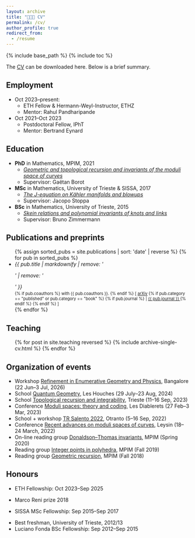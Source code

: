```yaml
---
layout: archive
title: "👨🏻‍🎓 CV"
permalink: /cv/
author_profile: true
redirect_from:
  - /resume
---
```


{% include base_path %}
{% include toc %}

The [CV](http://agiacche.github.io/files/giacchetto_cv_en.pdf) can be downloaded here. Below is a brief summary.

Employment
------
* Oct 2023–present: 
  * ETH Fellow & Hermann-Weyl-Instructor, ETHZ
  * Mentor: Rahul Pandharipande
* Oct 2021–Oct 2023
  * Postdoctoral Fellow, IPhT
  * Mentor: Bertrand Eynard

Education
------
* **PhD** in Mathematics, MPIM, 2021
  * *[Geometric and topological recursion and invariants of the moduli space of curves](http://agiacche.github.io/files/PhDThesis.pdf)*
  * Supervisor: Gaëtan Borot
* **MSc** in Mathematics, University of Trieste & SISSA, 2017
  * *[The J-equation on Kähler manifolds and blowups](http://agiacche.github.io/files/MScThesis.pdf)*
  * Supervisor: Jacopo Stoppa
* **BSc** in Mathematics, University of Trieste, 2015
  * *[Skein relations and polynomial invariants of knots and links](http://agiacche.github.io/files/BScThesis.pdf)*
  * Supervisor: Bruno Zimmermann

Publications and preprints
------
<ul>
  {% assign sorted_pubs = site.publications | sort: 'date' | reverse %}
  {% for pub in sorted_pubs %}
    <li>
      <em>{{ pub.title | markdownify | remove: '<p>' | remove: '</p>' }}</em><br />
      <span style="font-size: 0.8em;">
        {% if pub.coauthors %}
          with {{ pub.coauthors }}.
        {% endif %}
        [
        <a href="https://arxiv.org/abs/{{ pub.arxiv }}" target="_blank" rel="noopener">arXiv</a>
        {% if pub.category == "published" or pub.category == "book" %}
          {% if pub.journal %}
            | <a href="{% if pub.doi and pub.doi != '0000' %}https://doi.org/{{ pub.doi }}{% else %}https://arxiv.org/abs/{{ pub.arxiv }}{% endif %}" target="_blank" rel="noopener">
              {{ pub.journal }}
            </a>
          {% endif %}
        {% endif %}
        ]
      </span>
    </li>
  {% endfor %}
</ul>
  
Teaching
------
<ul>{% for post in site.teaching reversed %}
  {% include archive-single-cv.html %}
{% endfor %}</ul>
  
Organization of events
------
* Workshop [Refinement in Enumerative Geometry and Physics](https://www.icts.res.in/current-and-upcoming-events), Bangalore (22 Jun–3 Jul, 2026)
* School [Quantum Geometry](https://houches24.github.io), Les Houches (29 July–23 Aug, 2024)
* School [Topological recursion and integrability](https://indico.in2p3.fr/event/29404), Trieste (11–16 Sep, 2023)
* Conference [Moduli spaces: theory and coding](https://indico.in2p3.fr/event/28594), Les Diablerets (27 Feb–3 Mar, 2023)
* School + workshop [TR Salento 2022](https://sites.google.com/view/tr-salento-2022/home), Otranto (5–16 Sep, 2022)
* Conference [Recent advances on moduli spaces of curves](https://sites.google.com/view/moduli2022/home), Leysin (18–24 March, 2022)
* On-line reading group [Donaldson–Thomas invariants](https://www.mathematik.hu-berlin.de/de/forschung/forschungsgebiete/mathematische-physik/borot-mp-homepage/online-reading-group-stability-conditions-and-dt-invariants), MPIM (Spring 2020)
* Reading group [Integer points in polyhedra](https://sites.google.com/view/integerpointsonpolyhedra/home), MPIM (Fall 2019)
* Reading group [Geometric recursion](https://sites.google.com/view/grlearningseminar/home), MPIM (Fall 2018)

<!--
Research stays
------
* 2024 – University of Edinburgh, University of Tokyo, University of Science and Technology of China
* 2023 – University of Trieste
* 2022 – University of Geneva, SISSA, Leiden University, Humboldt University, University of Trieste
* 2021 – Humboldt University
* 2020 – University of Melbourne
* 2019 – Centre for Quantum Mathematics
-->

Honours
------
* ETH Fellowship: Oct 2023–Sep 2025
<!-- * Oberwolfach Leibniz Graduate Students 2021 -->
* Marco Reni prize 2018
<!-- * Friulovest Bank award 2017 -->
* SISSA MSc Fellowship: Sep 2015–Sep 2017
<!-- * Friulovest Bank award 2015 -->
* Best freshman, University of Trieste, 2012/13
* Luciano Fonda BSc Fellowship: Sep 2012–Sep 2015